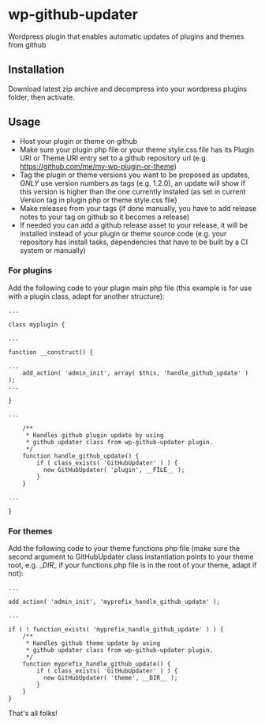 # wp-github-updater
Wordpress plugin that enables automatic updates of plugins and themes from github

## Installation
Download latest zip archive and decompress into your wordpress plugins folder, then activate.

## Usage
- Host your plugin or theme on github
- Make sure your plugin php file or your theme style.css file has its Plugin URI or Theme URI entry set to a github repository url (e.g. https://github.com/me/my-wp-plugin-or-theme)
- Tag the plugin or theme versions you want to be proposed as updates, *ONLY* use version numbers as tags (e.g. 1.2.0), an update will show if this version is higher than the one currently instaled (as set in current Version tag in plugin php or theme style.css file)
- Make releases from your tags (if done manually, you have to add release notes to your tag on github so it becomes a release)
- If needed you can add a github release asset to your release, it will be installed instead of your plugin or theme source code (e.g. your repository has install tasks, dependencies that have to be built by a CI system or manually)

### For plugins

Add the following code to your plugin main php file (this example is for use with a plugin class, adapt for another structure):
````
...

class myplugin {

...

function __construct() {

...
    add_action( 'admin_init', array( $this, 'handle_github_update' ) );
...

}

...

	/**
	 * Handles github plugin update by using
	 * github updater class from wp-github-updater plugin.
	 */
	function handle_github_update() {
		if ( class_exists( 'GitHubUpdater' ) ) {
		  new GitHubUpdater( 'plugin', __FILE__ );
		}
	}
	
...

}
````

### For themes

Add the following code to your theme functions php file (make sure the second argument to GitHubUpdater class instantiation points to your theme root, e.g. \__DIR\__ if your functions.php file is in the root of your theme, adapt if not):
````
...

add_action( 'admin_init', 'myprefix_handle_github_update' );

...

if ( ! function_exists( 'myprefix_handle_github_update' ) ) {
	/**
	 * Handles github theme update by using
	 * github updater class from wp-github-updater plugin.
	 */
	function myprefix_handle_github_update() {
		if ( class_exists( 'GitHubUpdater' ) ) {
		  new GitHubUpdater( 'theme', __DIR__ );
		}
	}
}
````

That's all folks!
